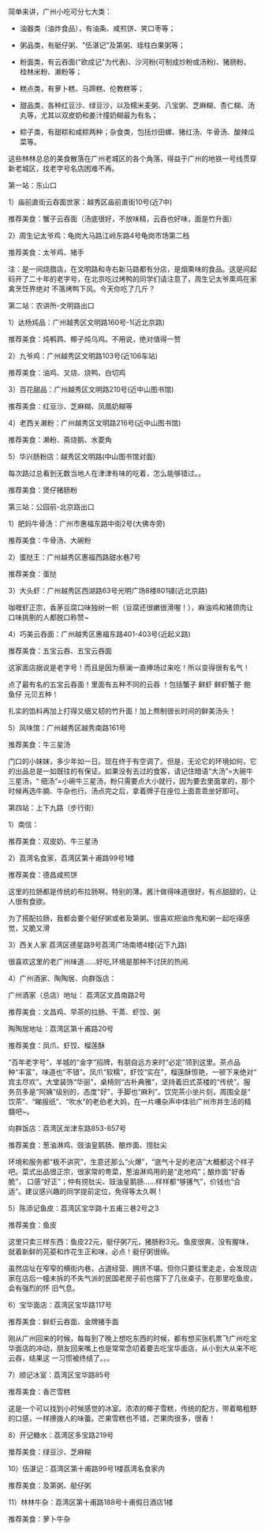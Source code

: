 简单来讲，广州小吃可分七大类：

  * 油器类（油炸食品），有油条、咸煎饼、笑口枣等；  

  * 粥品类，有艇仔粥、"伍湛记"及第粥、瑶柱白果粥等；  

  * 粉面类，有云吞面("欧成记"为代表)、沙河粉(可制成炒粉或汤粉)、猪肠粉、桂林米粉、濑粉等；  

  * 糕点类，有萝卜糕、马蹄糕、伦教糕等；  

  * 甜品类，各种红豆沙、绿豆沙，以及糯米麦粥、八宝粥、芝麻糊、杏仁糊、汤丸等，尤其以双皮奶和姜汁撞奶糊最为有名；  

  * 粽子类，有甜粽和咸粽两种；杂食类，包括炒田螺、猪红汤、牛骨汤、酸辣瓜菜等。  

这些林林总总的美食散落在广州老城区的各个角落，得益于广州的地铁一号线贯穿新老城区，找老字号名店困难不再。  

  

第一站：东山口  

  

1）庙前直街云吞面世家：越秀区庙前直街10号(近7中)  

推荐美食：蟹子云吞面（汤底很好，不放味精，云吞也好味，面是竹升面）  

  

2）周生记太爷鸡：龟岗大马路江岭东路4号龟岗市场第二档

推荐美食：太爷鸡、猪手  

注：是一间烧腊店，在文明路和寺右新马路都有分店，是烟熏味的食品。这是间起码开了二十年的老字号，在北京吃过烤鸭的同学们请注意了，周生记太爷熏鸡在家禽烹饪界绝对
不落烤鸭下风。今天你吃了几斤？  

  

第二站：农讲所-文明路出口

  

1）达杨炖品：广州越秀区文明路160号-1(近北京路)  

推荐美食：炖鹌鹑、椰子炖乌鸡。不用说，绝对值得一赞

  

2）九爷鸡：广州越秀区文明路103号(近106车站)

推荐美食：油鸡、叉烧、烧鸭、白切鸡

  

3）百花甜品：广州越秀区文明路210号(近中山图书馆)

推荐美食：红豆沙、芝麻糊、凤凰奶糊等  

  

4）老西关濑粉：广州越秀区文明路216号(近中山图书馆)

推荐美食：濑粉、斋烧鹅、水菱角

  

5）华兴肠粉店：越秀区文明路(中山图书馆对面)

每次路过总看到无数当地人在津津有味的吃着，怎么能够错过。。  

推荐美食：煲仔猪肠粉  

  

第三站：公园前-北京路出口

  

1）肥妈牛骨汤：广州市惠福东路中街2号(大佛寺旁)  

推荐美食：牛骨汤、大碗粉

  

2）蛋挞王：广州越秀区惠福西路甜水巷7号

推荐美食：蛋挞

  

3）大头虾：广州越秀区西湖路63号光明广场8楼801铺(近北京路)

咖喱虾正宗，香茅豆腐口味独树一帜（豆腐还很嫩很滑喔！），麻油鸡和猪颈肉让口味挑剔的人都脱口称赞~  

  

4）巧美云吞面：广州越秀区惠福东路401-403号(近起义路)

推荐美食：五宝云吞、五宝云吞面  

这家面店据说是老字号！而且是因为蔡澜一直捧场过来吃！所以变得很有名气！  

点了最有名的五宝云吞面！里面有五种不同的云吞 ！包括蟹子 鲜虾 鲜虾蟹子 鲍鱼仔 元贝五种！

扎实的馅料再加上打得又细又韧的竹升面！加上熬制很长时间的鲜美汤头！

  

5）风味馆：广州越秀区越秀南路161号

推荐美食：牛三星汤  

门口的小妹妹，多少年如一日。现在终于有空调了。但是，无论它的环境如何，它的出品总是一如既往的有保证。如果没有去过的食客，请记住暗语“大汤”=大碗牛三星汤，“
细汤”=小碗牛三星汤，粉只需要点大小就行，因为要去里面拿的，那个时候再选牛腩、牛杂也行。汤点完之后，拿着牌子在座位上面乖乖坐好即可。  

  

第四站：上下九路（步行街）  

  

1）南信：

推荐美食：双皮奶、牛三星汤  

  

2）荔湾名食家，荔湾区第十甫路99号1楼

推荐美食：德昌咸煎饼  

这里的拉肠都是传统的布拉肠啊，特别的薄。酱汁做得味道很好，有点甜甜的，让人很有食欲。  

为了搭配拉肠，我都会要个艇仔粥或者及第粥。很喜欢把油炸鬼和粥一起吃得感觉，又脆又滑

  

3）西关人家 荔湾区德星路9号荔湾广场南塔4楼(近下九路)

很喜欢这里的老广州味道......好吃,环境是那种不讨厌的热闹.  

  

4）广州酒家、陶陶居、向群饭店：

广州酒家（总店）地址： 荔湾区文昌南路2号  

推荐美食：文昌鸡、早茶的拉肠、干蒸、虾饺、粥

  

陶陶居地址：荔湾区第十甫路20号

推荐美食：凤爪、虾饺、榴莲酥  

“百年老字号”，羊城的“金字”招牌，有朋自远方来时“必定”领到这里。茶点品种“丰富”，味道也“不错”。凤爪“软糯”，虾饺“实在”，榴莲酥惊艳，一顿下来绝对“
宾主尽欢”。大堂装饰“华丽”，桌椅则“古朴典雅”，坚持着旧式茶楼的“传统”。服务员多是“阿姨”级别的，态度“好”，手脚也“麻利”。饮完茶小坐片刻，周围全是“
饮茶”、“睇报纸”、“吹水”的老伯老大妈，在一片嘈杂声中体验广州市井生活的精髓吧~。  

  

向群饭店：荔湾区龙津东路853-857号

推荐美食：葱油淋鸡、豉油皇鹅肠、酿炸面、捞肚尖  

环境和服务都“极不讲究”，生意还那么“火爆”，“底气十足的老店”大概都这个样子吧。菜式出品很正宗，很家常的粤菜，葱油淋鸡用的是“走地鸡”；酿炸面“好香脆”，
口感“好正”；仲有捞肚尖、豉油皇鹅肠……样样都“够镬气”，价钱也“合适”。建议感兴趣的同学提前定位，免得等太久啊！  

  

5）陈添记鱼皮：荔湾区宝华路十五甫三巷2号之3

推荐美食：鱼皮  

这里只卖三样东西：鱼皮22元，艇仔粥7元，猪肠粉3元。鱼皮很爽，没有腥味，就着新鲜的芫荽和炸花生正和味，必点！艇仔粥很绵。  

虽然店址在窄窄的横街内巷，占道经营、拥挤不堪。但你只要往里走走，会发现店家在店后一幢未拆的不失气派的民国老房子前也摆下了几张桌子，在那里吃鱼皮，会有强烈的怀
旧气息。  

  

6）宝华面店：荔湾区宝华路117号

推荐美食：鲜虾云吞面、金牌猪手面  

刚从广州回来的时候，每每到了晚上想吃东西的时候，都有想买张机票飞广州吃宝华面店的冲动，朋友回来嘴上也是常常念叨着要去吃宝华面店，从小到大从来不吃云吞，结果这
一习惯被终结了。。。  

  

7）顺记冰室：荔湾区宝华路85号

推荐美食：香芒雪糕  

这是一个可以找到小时候感觉的冰室。浓浓的椰子雪糕，传统的配方，带着略粗野的口感，一样撩拨人的味蕾。芒果雪糕也不错，芒果肉很多，很香！  

  

8）开记糖水：荔湾区多宝路219号

推荐美食：绿豆沙、芝麻糊

  

10）伍湛记：荔湾区第十甫路99号1楼荔湾名食家内

推荐美食：及第粥、艇仔粥  

  

11）林林牛杂：荔湾区第十甫路188号十甫假日酒店1楼

推荐美食：萝卜牛杂


